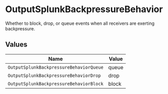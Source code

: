 # OutputSplunkBackpressureBehavior

Whether to block, drop, or queue events when all receivers are exerting backpressure.


## Values

| Name                                    | Value                                   |
| --------------------------------------- | --------------------------------------- |
| `OutputSplunkBackpressureBehaviorQueue` | queue                                   |
| `OutputSplunkBackpressureBehaviorDrop`  | drop                                    |
| `OutputSplunkBackpressureBehaviorBlock` | block                                   |